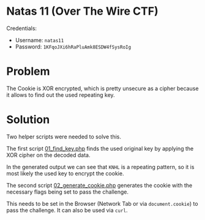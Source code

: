 
# Natas 11 (Over The Wire CTF)

Credentials:

- Username: `natas11`
- Password: `1KFqoJXi6hRaPluAmk8ESDW4fSysRoIg`


# Problem

The Cookie is XOR encrypted, which is pretty unsecure as a cipher
because it allows to find out the used repeating key.


# Solution

Two helper scripts were needed to solve this.

The first script [01_find_key.php](./solution/01_find_key.php) finds
the used original key by applying the XOR cipher on the decoded data.

In the generated output we can see that `KNHL` is a repeating pattern,
so it is most likely the used key to encrypt the cookie.

The second script [02_generate_cookie.php](./solution/02_generate_cookie.php)
generates the cookie with the necessary flags being set to pass the
challenge.

This needs to be set in the Browser (Network Tab or via `document.cookie`)
to pass the challenge. It can also be used via `curl`.

